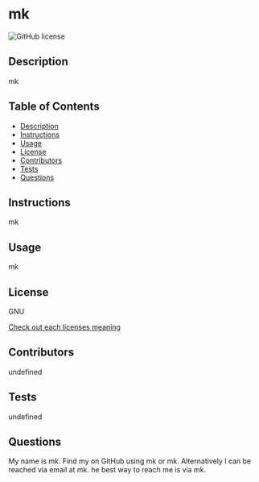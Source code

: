 
  # mk

  
  ![GitHub license](https://img.shields.io/badge/license-GNU-blue.svg)
  ## Description
  mk

  ## Table of Contents
  - [Description](#description)
  - [Instructions](#instructions)
  - [Usage](#usage)
  - [License](#license)
  - [Contributors](#contributors)
  - [Tests](#tests)
  - [Questions](#questions)

  ## Instructions 
  mk

  ## Usage
  mk

  ## License
  GNU 

 
  [Check out each licenses meaning](https://docs.github.com/en/github/creating-cloning-and-archiving-repositories/creating-a-repository-on-github/licensing-a-repository)

  ## Contributors
  undefined

  ## Tests
  undefined

  ## Questions
  My name is mk. Find my on GitHub using mk or mk. 
  Alternatively I can be reached via email at mk.
  he best way to reach me is via mk.
